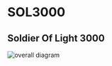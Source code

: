 # SOL3000
## Soldier Of Light 3000

![overall diagram](https://github.com/xsinick/SOL3000/blob/main/SOL3000-GameplayFlowchart.svg)

